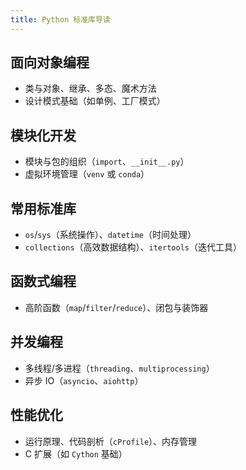 ```yaml
---
title: Python 标准库导读
---
```


## 面向对象编程

- 类与对象、继承、多态、魔术方法
- 设计模式基础（如单例、工厂模式）

## 模块化开发

- 模块与包的组织（`import`、`__init__.py`）
- 虚拟环境管理（`venv` 或 `conda`）

## 常用标准库

- `os`/`sys`（系统操作）、`datetime`（时间处理）
- `collections`（高效数据结构）、`itertools`（迭代工具）

## 函数式编程

- 高阶函数（`map`/`filter`/`reduce`）、闭包与装饰器

## 并发编程

- 多线程/多进程（`threading`、`multiprocessing`）
- 异步 IO（`asyncio`、`aiohttp`）

## 性能优化

- 运行原理、代码剖析（`cProfile`）、内存管理
- C 扩展（如 `Cython` 基础）

